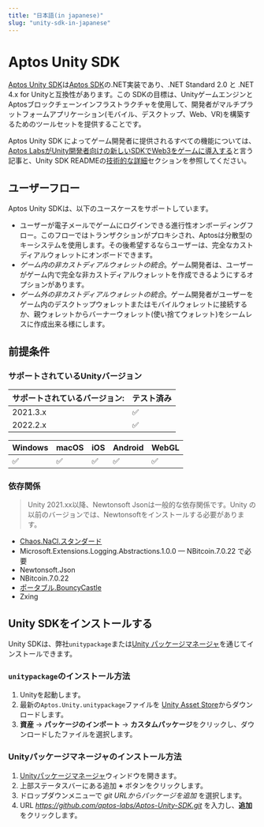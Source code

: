 ```yaml
---
title: "日本語(in japanese)"
slug: "unity-sdk-in-japanese"
---
```


# Aptos Unity SDK

[Aptos Unity SDK](https://github.com/aptos-labs/Aptos-Unity-SDK)は[Aptos SDK](../index.md)の.NET実装であり、.NET Standard 2.0 と .NET 4.x for Unityと互換性があります。この SDKの目標は、UnityゲームエンジンとAptosブロックチェーンインフラストラクチャを使用して、開発者がマルチプラットフォームアプリケーション(モバイル、デスクトップ、Web、VR)を構築するためのツールセットを提供することです。

Aptos Unity SDK によってゲーム開発者に提供されるすべての機能については、[Aptos LabsがUnity開発者向けの新しいSDKでWeb3をゲームに導入する](https://medium.com/aptoslabs/aptos-labs-brings-web3-to-gaming-with-its-new-sdk-for-unity-developers-e6544bdf9ba9)と言う記事と、Unity SDK READMEの[技術的な詳細](https://github.com/aptos-labs/Aptos-Unity-SDK#technical-details)セクションを参照してください。 

## ユーザーフロー

Aptos Unity SDKは、以下のユースケースをサポートしています。

- ユーザーが電子メールでゲームにログインできる進行性オンボーディングフロー。このフローではトランザクションがプロキシされ、Aptosは分散型のキーシステムを使用します。その後希望するならユーザーは、完全なカストディアルウォレットにオンボードできます。
- _ゲーム内の非カストディアルウォレットの統合_。ゲーム開発者は、ユーザーがゲーム内で完全な非カストディアルウォレットを作成できるようにするオプションがあります。
- _ゲーム外の非カストディアルウォレットの統合_。ゲーム開発者がユーザーをゲーム内のデスクトップウォレットまたはモバイルウォレットに接続するか、親ウォレットからバーナーウォレット(使い捨てウォレット)をシームレスに作成出来る様にします。

## 前提条件

### サポートされているUnityバージョン

| サポートされているバージョン: | テスト済み |
| ------------------------ | -------- |
| 2021.3.x                 | ✅       |
| 2022.2.x                 | ✅       |

| Windows | macOS | iOS | Android | WebGL |
| ------- | ----- | --- | ------- | ----- |
| ✅      | ✅    | ✅  | ✅      | ✅    |

### 依存関係

> Unity 2021.xx以降、Newtonsoft Jsonは一般的な依存関係です。Unity の以前のバージョンでは、Newtonsoftをインストールする必要があります。

- [Chaos.NaCl.スタンダード](https://www.nuget.org/packages/Chaos.NaCl.Standard/)
- Microsoft.Extensions.Logging.Abstractions.1.0.0 — NBitcoin.7.0.22 で必要
- Newtonsoft.Json
- NBitcoin.7.0.22
- [ポータブル.BouncyCastle](https://www.nuget.org/packages/Portable.BouncyCastle)
- Zxing

## Unity SDKをインストールする

 Unity SDKは、弊社`unitypackage`または[Unity パッケージマネージャ](https://docs.unity3d.com/Manual/Packages.html)を通じてインストールできます。

### `unitypackage`のインストール方法

1. Unityを起動します。
2. 最新の`Aptos.Unity.unitypackage`ファイルを [Unity Asset Store](https://assetstore.unity.com/packages/decentralization/aptos-sdk-244713)からダウンロードします。
3. **資産** → **パッケージのインポート** → **カスタムパッケージ**をクリックし、ダウンロードしたファイルを選択します。


### Unityパッケージマネージャのインストール方法

1. [Unityパッケージマネージャ](https://docs.unity3d.com/Manual/upm-ui.html)ウィンドウを開きます。
2. 上部ステータスバーにある追加 **+** ボタンをクリックします。
3. ドロップダウンメニューで _git URLからパッケージを追加_ を選択します。
4. URL *https://github.com/aptos-labs/Aptos-Unity-SDK.git* を入力し、**追加**をクリックします。